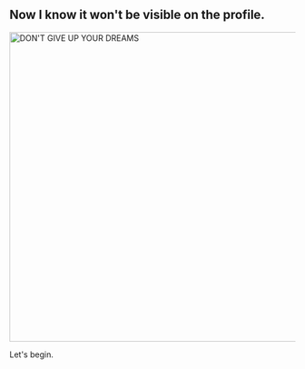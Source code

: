 ## Now I know it won't be visible on the profile.

<img width="545" alt="DON'T GIVE UP YOUR DREAMS" src="https://user-images.githubusercontent.com/107298527/178787420-c40cd519-d056-4993-bbeb-9fd90fdf2abb.png">

Let's begin.
